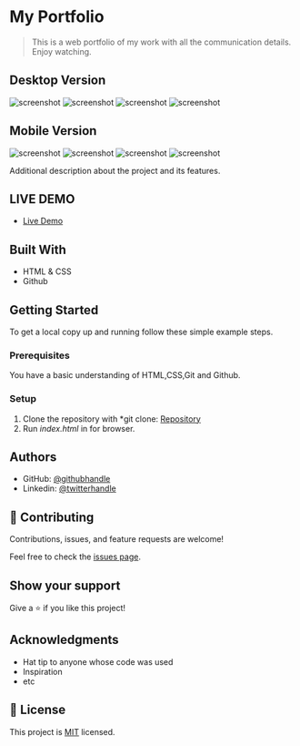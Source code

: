 # My Portfolio

> This is a web portfolio of my work with all the communication details. Enjoy watching.


## Desktop Version
![screenshot](./images/desktop-screenshot.PNG)
![screenshot](./images/second-desktop.PNG)
![screenshot](./images/third-desktop.PNG)
![screenshot](./images/forth-desktop.PNG)

## Mobile Version
![screenshot](./images/intro.PNG)
![screenshot](./images/Work.PNG)
![screenshot](./images/about.PNG)
![screenshot](./images/contact-form.PNG)

Additional description about the project and its features.


## LIVE DEMO

- [Live Demo](https://hector096.github.io/My-Portfolio/)

## Built With

- HTML & CSS
- Github



## Getting Started

To get a local copy up and running follow these simple example steps.

### Prerequisites

You have a basic understanding of HTML,CSS,Git and Github. 

### Setup

1. Clone the repository with *git clone: [Repository](https://github.com/Hector096/My-Portfolio.git*)  
2. Run *index.html* in for browser.


## Authors

- GitHub: [@githubhandle](https://github.com/Hector096)
- Linkedin: [@twitterhandle](https://www.linkedin.com/in/vishal-verma-9191b8126/)



## 🤝 Contributing

Contributions, issues, and feature requests are welcome!

Feel free to check the [issues page](https://github.com/Hector096/FirstRepo/issues).

## Show your support

Give a ⭐️ if you like this project!

## Acknowledgments

- Hat tip to anyone whose code was used
- Inspiration
- etc

## 📝 License

This project is [MIT](./MIT.md) licensed.